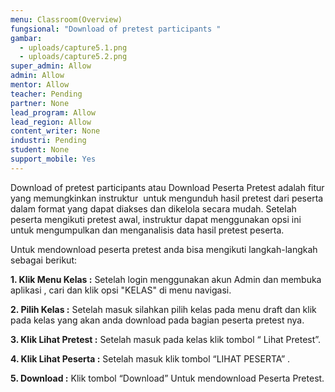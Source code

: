 ```yaml
---
menu: Classroom(Overview)
fungsional: "Download of pretest participants "
gambar:
  - uploads/capture5.1.png
  - uploads/capture5.2.png
super_admin: Allow
admin: Allow
mentor: Allow
teacher: Pending
partner: None
lead_program: Allow
lead_region: Allow
content_writer: None
industri: Pending
student: None
support_mobile: Yes
---
```

Download of pretest participants atau Download Peserta Pretest adalah fitur yang memungkinkan instruktur  untuk mengunduh hasil pretest dari peserta dalam format yang dapat diakses dan dikelola secara mudah. Setelah peserta mengikuti pretest awal, instruktur dapat menggunakan opsi ini untuk mengumpulkan dan menganalisis data hasil pretest peserta.

Untuk mendownload peserta pretest anda bisa mengikuti langkah-langkah sebagai berikut:

**1.﻿ Klik Menu Kelas :** Setelah login menggunakan akun Admin dan membuka aplikasi , cari dan klik opsi "KELAS" di menu navigasi.

**2﻿. Pilih Kelas :** Setelah masuk silahkan pilih kelas pada menu draft dan klik pada kelas yang akan anda download pada bagian peserta pretest nya.

**3. Klik Lihat Pretest :** Setelah masuk pada kelas klik tombol “ Lihat Pretest”.

**4. Klik Lihat Peserta :** Setelah masuk klik tombol “LIHAT PESERTA” .

**5. Download :** Klik tombol “Download” Untuk mendownload Peserta Pretest.